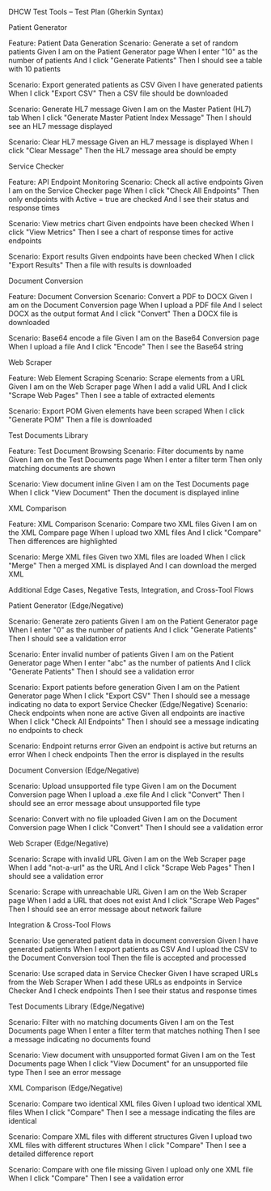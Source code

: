 DHCW Test Tools – Test Plan (Gherkin Syntax)

Patient Generator

Feature: Patient Data Generation
  Scenario: Generate a set of random patients
    Given I am on the Patient Generator page
    When I enter "10" as the number of patients
    And I click "Generate Patients"
    Then I should see a table with 10 patients

  Scenario: Export generated patients as CSV
    Given I have generated patients
    When I click "Export CSV"
    Then a CSV file should be downloaded

  Scenario: Generate HL7 message
    Given I am on the Master Patient (HL7) tab
    When I click "Generate Master Patient Index Message"
    Then I should see an HL7 message displayed

  Scenario: Clear HL7 message
    Given an HL7 message is displayed
    When I click "Clear Message"
    Then the HL7 message area should be empty
    
Service Checker

Feature: API Endpoint Monitoring
  Scenario: Check all active endpoints
    Given I am on the Service Checker page
    When I click "Check All Endpoints"
    Then only endpoints with Active = true are checked
    And I see their status and response times

  Scenario: View metrics chart
    Given endpoints have been checked
    When I click "View Metrics"
    Then I see a chart of response times for active endpoints

  Scenario: Export results
    Given endpoints have been checked
    When I click "Export Results"
    Then a file with results is downloaded
    
Document Conversion

Feature: Document Conversion
  Scenario: Convert a PDF to DOCX
    Given I am on the Document Conversion page
    When I upload a PDF file
    And I select DOCX as the output format
    And I click "Convert"
    Then a DOCX file is downloaded

  Scenario: Base64 encode a file
    Given I am on the Base64 Conversion page
    When I upload a file
    And I click "Encode"
    Then I see the Base64 string
    
Web Scraper

Feature: Web Element Scraping
  Scenario: Scrape elements from a URL
    Given I am on the Web Scraper page
    When I add a valid URL
    And I click "Scrape Web Pages"
    Then I see a table of extracted elements

  Scenario: Export POM
    Given elements have been scraped
    When I click "Generate POM"
    Then a file is downloaded
    
Test Documents Library

Feature: Test Document Browsing
  Scenario: Filter documents by name
    Given I am on the Test Documents page
    When I enter a filter term
    Then only matching documents are shown

  Scenario: View document inline
    Given I am on the Test Documents page
    When I click "View Document"
    Then the document is displayed inline
    
XML Comparison

Feature: XML Comparison
  Scenario: Compare two XML files
    Given I am on the XML Compare page
    When I upload two XML files
    And I click "Compare"
    Then differences are highlighted

  Scenario: Merge XML files
    Given two XML files are loaded
    When I click "Merge"
    Then a merged XML is displayed
    And I can download the merged XML
    
Additional Edge Cases, Negative Tests, Integration, and Cross-Tool Flows

Patient Generator (Edge/Negative)

  Scenario: Generate zero patients
    Given I am on the Patient Generator page
    When I enter "0" as the number of patients
    And I click "Generate Patients"
    Then I should see a validation error

  Scenario: Enter invalid number of patients
    Given I am on the Patient Generator page
    When I enter "abc" as the number of patients
    And I click "Generate Patients"
    Then I should see a validation error

  Scenario: Export patients before generation
    Given I am on the Patient Generator page
    When I click "Export CSV"
    Then I should see a message indicating no data to export
Service Checker (Edge/Negative)
  Scenario: Check endpoints when none are active
    Given all endpoints are inactive
    When I click "Check All Endpoints"
    Then I should see a message indicating no endpoints to check

  Scenario: Endpoint returns error
    Given an endpoint is active but returns an error
    When I check endpoints
    Then the error is displayed in the results
    
Document Conversion (Edge/Negative)

  Scenario: Upload unsupported file type
    Given I am on the Document Conversion page
    When I upload a .exe file
    And I click "Convert"
    Then I should see an error message about unsupported file type

  Scenario: Convert with no file uploaded
    Given I am on the Document Conversion page
    When I click "Convert"
    Then I should see a validation error
    
Web Scraper (Edge/Negative)

  Scenario: Scrape with invalid URL
    Given I am on the Web Scraper page
    When I add "not-a-url" as the URL
    And I click "Scrape Web Pages"
    Then I should see a validation error

  Scenario: Scrape with unreachable URL
    Given I am on the Web Scraper page
    When I add a URL that does not exist
    And I click "Scrape Web Pages"
    Then I should see an error message about network failure
    
Integration & Cross-Tool Flows

  Scenario: Use generated patient data in document conversion
    Given I have generated patients
    When I export patients as CSV
    And I upload the CSV to the Document Conversion tool
    Then the file is accepted and processed

  Scenario: Use scraped data in Service Checker
    Given I have scraped URLs from the Web Scraper
    When I add these URLs as endpoints in Service Checker
    And I check endpoints
    Then I see their status and response times
    
Test Documents Library (Edge/Negative)

  Scenario: Filter with no matching documents
    Given I am on the Test Documents page
    When I enter a filter term that matches nothing
    Then I see a message indicating no documents found

  Scenario: View document with unsupported format
    Given I am on the Test Documents page
    When I click "View Document" for an unsupported file type
    Then I see an error message
    
XML Comparison (Edge/Negative)

  Scenario: Compare two identical XML files
    Given I upload two identical XML files
    When I click "Compare"
    Then I see a message indicating the files are identical

  Scenario: Compare XML files with different structures
    Given I upload two XML files with different structures
    When I click "Compare"
    Then I see a detailed difference report

  Scenario: Compare with one file missing
    Given I upload only one XML file
    When I click "Compare"
    Then I see a validation error
